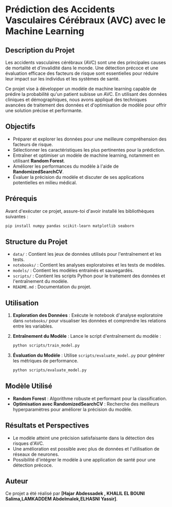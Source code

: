 # Prédiction des Accidents Vasculaires Cérébraux (AVC) avec le Machine Learning

## Description du Projet
Les accidents vasculaires cérébraux (AVC) sont une des principales causes de mortalité et d'invalidité dans le monde. Une détection précoce et une évaluation efficace des facteurs de risque sont essentielles pour réduire leur impact sur les individus et les systèmes de santé.

Ce projet vise à développer un modèle de machine learning capable de prédire la probabilité qu'un patient subisse un AVC. En utilisant des données cliniques et démographiques, nous avons appliqué des techniques avancées de traitement des données et d'optimisation de modèle pour offrir une solution précise et performante.

## Objectifs
- Préparer et explorer les données pour une meilleure compréhension des facteurs de risque.
- Sélectionner les caractéristiques les plus pertinentes pour la prédiction.
- Entraîner et optimiser un modèle de machine learning, notamment en utilisant **Random Forest**.
- Améliorer les performances du modèle à l'aide de **RandomizedSearchCV**.
- Évaluer la précision du modèle et discuter de ses applications potentielles en milieu médical.

## Prérequis
Avant d'exécuter ce projet, assure-toi d'avoir installé les bibliothèques suivantes :

```bash
pip install numpy pandas scikit-learn matplotlib seaborn
```

## Structure du Projet

- `data/` : Contient les jeux de données utilisés pour l'entraînement et les tests.
- `notebooks/` : Contient les analyses exploratoires et les tests de modèles.
- `models/` : Contient les modèles entrainés et sauvegardés.
- `scripts/` : Contient les scripts Python pour le traitement des données et l'entraînement du modèle.
- `README.md` : Documentation du projet.

## Utilisation
1. **Exploration des Données** :
   Exécute le notebook d'analyse exploratoire dans `notebooks/` pour visualiser les données et comprendre les relations entre les variables.

2. **Entraînement du Modèle** :
   Lance le script d'entraînement du modèle :
   
   ```bash
   python scripts/train_model.py
   ```

3. **Évaluation du Modèle** :
   Utilise `scripts/evaluate_model.py` pour générer les métriques de performance.
   
   ```bash
   python scripts/evaluate_model.py
   ```

## Modèle Utilisé
- **Random Forest** : Algorithme robuste et performant pour la classification.
- **Optimisation avec RandomizedSearchCV** : Recherche des meilleurs hyperparamètres pour améliorer la précision du modèle.

## Résultats et Perspectives
- Le modèle atteint une précision satisfaisante dans la détection des risques d'AVC.
- Une amélioration est possible avec plus de données et l'utilisation de réseaux de neurones.
- Possibilité d'intégrer le modèle à une application de santé pour une détection précoce.

## Auteur
Ce projet a été réalisé par
**[Hajar Abdessadek , KHALIL EL BOUNI Salima,LAMKADDEM Abdelmalek,ELHASNI Yassir]**.

